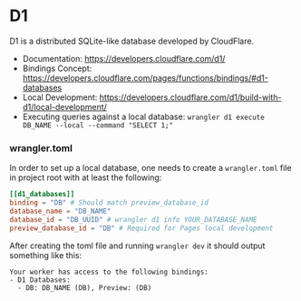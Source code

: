 
# D1

D1 is a distributed SQLite-like database developed by CloudFlare.

- Documentation: https://developers.cloudflare.com/d1/
- Bindings Concept: https://developers.cloudflare.com/pages/functions/bindings/#d1-databases
- Local Development: https://developers.cloudflare.com/d1/build-with-d1/local-development/
- Executing queries against a local database: `wrangler d1 execute DB_NAME --local --command "SELECT 1;"`

### wrangler.toml

In order to set up a local database, one needs to create a `wrangler.toml` file in project root with at least the following:

```toml
[[d1_databases]]
binding = "DB" # Should match preview_database_id
database_name = "DB_NAME"
database_id = "DB_UUID" # wrangler d1 info YOUR_DATABASE_NAME
preview_database_id = "DB" # Required for Pages local development
```

After creating the toml file and running `wrangler dev` it should output something like this:

```
Your worker has access to the following bindings:
- D1 Databases:
  - DB: DB_NAME (DB), Preview: (DB)
```
